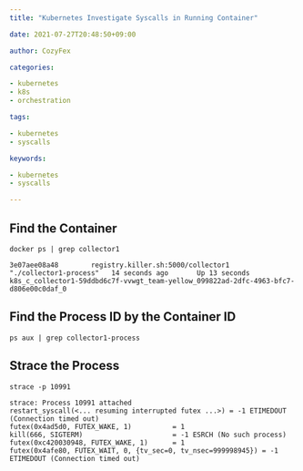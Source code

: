 ```yaml
---
title: "Kubernetes Investigate Syscalls in Running Container"

date: 2021-07-27T20:48:50+09:00

author: CozyFex

categories:

- kubernetes
- k8s
- orchestration

tags:

- kubernetes
- syscalls

keywords:

- kubernetes
- syscalls

---
```


## Find the Container

```shell
docker ps | grep collector1
```

```
3e07aee08a48        registry.killer.sh:5000/collector1     "./collector1-process"   14 seconds ago       Up 13 seconds                           k8s_c_collector1-59ddbd6c7f-vvwgt_team-yellow_099822ad-2dfc-4963-bfc7-d806e00c0daf_0
```

## Find the Process ID by the Container ID

```shell
ps aux | grep collector1-process
```

## Strace the Process

```shell
strace -p 10991
```

```
strace: Process 10991 attached
restart_syscall(<... resuming interrupted futex ...>) = -1 ETIMEDOUT (Connection timed out)
futex(0x4ad5d0, FUTEX_WAKE, 1)          = 1
kill(666, SIGTERM)                      = -1 ESRCH (No such process)
futex(0xc420030948, FUTEX_WAKE, 1)      = 1
futex(0x4afe80, FUTEX_WAIT, 0, {tv_sec=0, tv_nsec=999998945}) = -1 ETIMEDOUT (Connection timed out)
```

